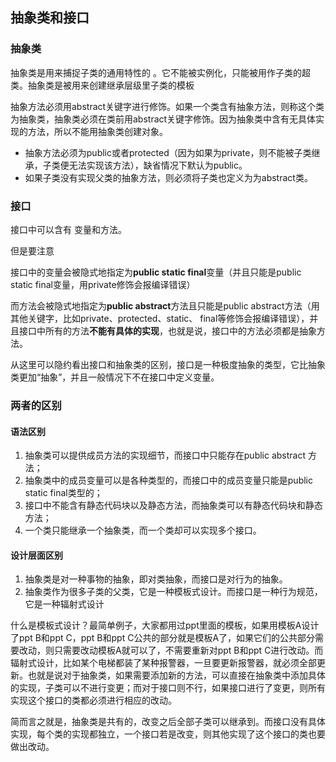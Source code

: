 ## 抽象类和接口

### 抽象类
抽象类是用来捕捉子类的通用特性的 。它不能被实例化，只能被用作子类的超类。抽象类是被用来创建继承层级里子类的模板

抽象方法必须用abstract关键字进行修饰。如果一个类含有抽象方法，则称这个类为抽象类，抽象类必须在类前用abstract关键字修饰。因为抽象类中含有无具体实现的方法，所以不能用抽象类创建对象。

 - 抽象方法必须为public或者protected（因为如果为private，则不能被子类继承，子类便无法实现该方法），缺省情况下默认为public。
 - 如果子类没有实现父类的抽象方法，则必须将子类也定义为为abstract类。

### 接口
接口中可以含有 变量和方法。

但是要注意

接口中的变量会被隐式地指定为**public static final**变量（并且只能是public static final变量，用private修饰会报编译错误）

而方法会被隐式地指定为**public abstract**方法且只能是public abstract方法（用其他关键字，比如private、protected、static、 final等修饰会报编译错误），并且接口中所有的方法**不能有具体的实现**，也就是说，接口中的方法必须都是抽象方法。

从这里可以隐约看出接口和抽象类的区别，接口是一种极度抽象的类型，它比抽象类更加“抽象”，并且一般情况下不在接口中定义变量。


### 两者的区别

#### 语法区别
1. 抽象类可以提供成员方法的实现细节，而接口中只能存在public abstract 方法；
2. 抽象类中的成员变量可以是各种类型的，而接口中的成员变量只能是public static final类型的；
3. 接口中不能含有静态代码块以及静态方法，而抽象类可以有静态代码块和静态方法；
4. 一个类只能继承一个抽象类，而一个类却可以实现多个接口。

#### 设计层面区别
1. 抽象类是对一种事物的抽象，即对类抽象，而接口是对行为的抽象。
2. 抽象类作为很多子类的父类，它是一种模板式设计。而接口是一种行为规范，它是一种辐射式设计

什么是模板式设计？最简单例子，大家都用过ppt里面的模板，如果用模板A设计了ppt B和ppt C，ppt B和ppt C公共的部分就是模板A了，如果它们的公共部分需要改动，则只需要改动模板A就可以了，不需要重新对ppt B和ppt C进行改动。而辐射式设计，比如某个电梯都装了某种报警器，一旦要更新报警器，就必须全部更新。也就是说对于抽象类，如果需要添加新的方法，可以直接在抽象类中添加具体的实现，子类可以不进行变更；而对于接口则不行，如果接口进行了变更，则所有实现这个接口的类都必须进行相应的改动。

简而言之就是，抽象类是共有的，改变之后全部子类可以继承到。而接口没有具体实现，每个类的实现都独立，一个接口若是改变，则其他实现了这个接口的类也要做出改动。
